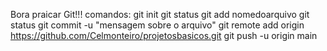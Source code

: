 Bora praicar Git!!!
comandos:
git init
git status
git add nomedoarquivo
git status
git commit -u "mensagem sobre o arquivo"
 git remote add origin https://github.com/Celmonteiro/projetosbasicos.git
git push -u origin main
